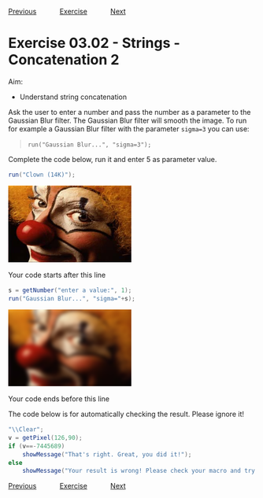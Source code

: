 [Previous](./ans03-01.md) &nbsp;&nbsp;&nbsp;&nbsp;&nbsp;&nbsp;&nbsp;&nbsp;&nbsp;&nbsp;     [Exercise](../ex/ex03-02.md) &nbsp;&nbsp;&nbsp;&nbsp;&nbsp;&nbsp;&nbsp;&nbsp;&nbsp;&nbsp; [Next](./ans03-03.md)
# Exercise 03.02 - Strings - Concatenation 2

Aim: 
- Understand string concatenation

Ask the user to enter a number and pass the number as  a parameter to the Gaussian Blur filter. 
The Gaussian Blur filter will smooth the image. To run for example a Gaussian Blur filter
with the parameter ``sigma=3`` you can use:
> ``run("Gaussian Blur...", "sigma=3");``

Complete the code below, run it and enter 5 as parameter value.

```java
run("Clown (14K)");
```
<a href="image_1619427774325.png"><img src="image_1619427774325.png" width="250" alt="clown-2.jpg"/></a>

Your code starts after this line 
```java
s = getNumber("enter a value:", 1);
run("Gaussian Blur...", "sigma="+s);
```
<a href="image_1619427776865.png"><img src="image_1619427776865.png" width="250" alt="clown-2.jpg"/></a>

Your code ends before this line

The code below is for automatically checking the result. Please ignore it! 
```java
"\\Clear";
v = getPixel(126,90);
if (v==-7445689) 
	showMessage("That's right. Great, you did it!");
else 
	showMessage("Your result is wrong! Please check your macro and try again!");
```

[Previous](./ans03-01.md) &nbsp;&nbsp;&nbsp;&nbsp;&nbsp;&nbsp;&nbsp;&nbsp;&nbsp;&nbsp;     [Exercise](../ex/ex03-02.md) &nbsp;&nbsp;&nbsp;&nbsp;&nbsp;&nbsp;&nbsp;&nbsp;&nbsp;&nbsp; [Next](./ans03-03.md)
